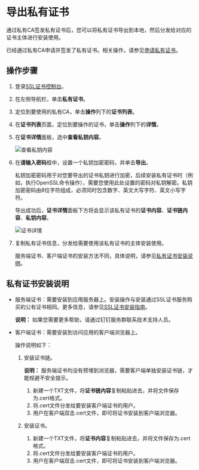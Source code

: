 # 导出私有证书

通过私有CA签发私有证书后，您可以将私有证书导出到本地，然后分发给对应的证书主体进行安装使用。

已经通过私有CA申请并签发了私有证书。相关操作，请参见[申请私有证书](/cn.zh-CN/私有证书/私有证书管理/申请私有证书.md)。

## 操作步骤

1.  登录[SSL证书控制台](https://yundunnext.console.aliyun.com/?p=cas)。

2.  在左侧导航栏，单击**私有证书**。

3.  定位到要使用的私有CA，单击**操作**列下的**证书列表**。

4.  在**证书列表**页面，定位到要操作的证书，单击**操作**列下的**详情**。

5.  在**证书详情**面板，选中**查看私钥内容**。

    ![查看私钥内容](https://static-aliyun-doc.oss-accelerate.aliyuncs.com/assets/img/zh-CN/4302326161/p253459.png)

6.  在**请输入密码**框中，设置一个私钥加密密码，并单击**导出**。

    私钥加密密码用于对您要导出的证书私钥进行加密，后续安装私有证书时（例如，执行OpenSSL命令操作），需要您使用此处设置的密码对私钥解密。私钥加密密码由8位字符组成，必须同时包含数字、英文大写字符、英文小写字符。

    导出成功后，**证书详情**面板下方将会显示该私有证书的**证书内容**、**证书链内容**、**私钥内容**。

    ![证书详情](https://static-aliyun-doc.oss-accelerate.aliyuncs.com/assets/img/zh-CN/4302326161/p253460.png)

7.  复制私有证书信息，分发给需要使用该私有证书的主体安装使用。

    服务端证书、客户端证书的安装方法不同，具体说明，请参见[私有证书安装说明](#section_6gr_dpq_zpe)。


## 私有证书安装说明

-   服务端证书：需要安装到应用服务器上。安装操作与安装通过SSL证书服务购买的公有证书相同。更多信息，请参见[SSL证书安装指南](/cn.zh-CN/证书安装/SSL证书安装指南.md)。

    **说明：** 如果您需要更多帮助，请通过钉钉服务群联系技术支持人员。

-   客户端证书：需要安装到访问应用的客户端浏览器上。

    操作说明如下：

    1.  安装证书链。

        **说明：** 服务端证书均没有预埋到浏览器，需要客户端单独安装证书链，才能规避不安全提示。

        1.  新建一个TXT文件，将**证书链内容**复制粘贴进去，并将文件保存为.cert格式。
        2.  将.cert文件分发给要安装客户端证书的用户。
        3.  用户在客户端双击.cert文件，即可将证书安装到客户端浏览器。
    2.  安装证书。
        1.  新建一个TXT文件，将**证书内容**复制粘贴进去，并将文件保存为.cert格式。
        2.  将.cert文件分发给要安装客户端证书的用户。
        3.  用户在客户端双击.cert文件，即可将证书安装到客户端浏览器。

